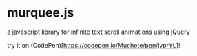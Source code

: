 # murquee.js
a javascript library for infinite text scroll animations using jQuery

try it on (CodePen)[https://codepen.io/Muchete/pen/jvprYL]!
